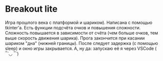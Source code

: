 # Breakout lite
Игра прошлого века с платформой и шариком). Написана с помощью tkinter'а. Есть функции подсчёта очков и повышения сложности.
Сложность повышается в зависимости от счёта (чем больше очков, тем выше скорость движения шарика).
Прога закончится при касании шариком "дна" (нижней границы). 
После следует задержка (с помощью sleep) и окно игры закрывается.
 А, ну да: запускаю её я через VSCode ( ‾́ ◡ ‾́ )
